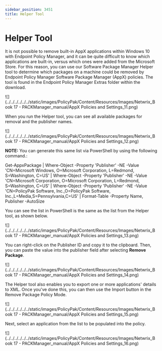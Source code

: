 ```yaml
---
sidebar_position: 3451
title: Helper Tool
---
```


# Helper Tool

It is not possible to remove built-in AppX applications within Windows 10 with Endpoint Policy Manager, and it can be quite difficult to know which applications are built-in, versus which ones were added from the Microsoft Store. For this reason, you can use our Software Package Manager Helper tool to determine which packages on a machine could be removed by Endpoint Policy Manager Software Package Manager (AppX) policies. The tool is found in the Endpoint Policy Manager Extras folder within the download.

![](../../../../../../static/images/PolicyPak/Content/Resources/Images/Netwrix_Book 17 - PACKManager_manual/AppX Policies and Settings_11.png)

When you run the Helper tool, you can see all available packages for removal and the publisher names.

![](../../../../../../static/images/PolicyPak/Content/Resources/Images/Netwrix_Book 17 - PACKManager_manual/AppX Policies and Settings_12.png)

**NOTE:** You can generate this same list via PowerShell by using the following command.:

Get-AppxPackage | Where-Object -Property 'Publisher' -NE -Value 'CN=Microsoft Windows,
O=Microsoft Corporation, L=Redmond, S=Washington, C=US' | Where-Object -Property 'Publisher'
-NE -Value 'CN=Microsoft Corporation, O=Microsoft Corporation, L=Redmond, S=Washington, C=US' |
Where-Object -Property 'Publisher' -NE -Value 'CN=PolicyPak Software, Inc.,O=PolicyPak Software,
Inc.,L=Media,S=Pennsylvania,C=US' | Format-Table -Property Name, Publisher -AutoSize

You can see the list in PowerShell is the same as the list from the Helper tool, as shown below.

![](../../../../../../static/images/PolicyPak/Content/Resources/Images/Netwrix_Book 17 - PACKManager_manual/AppX Policies and Settings_13.png)

You can right-click on the Publisher ID and copy it to the clipboard. Then, you can paste the value into the publisher field after selecting **Remove Package**.

![](../../../../../../static/images/PolicyPak/Content/Resources/Images/Netwrix_Book 17 - PACKManager_manual/AppX Policies and Settings_14.png)

The Helper tool also enables you to export one or more applications' details to XML. Once you've done this, you can then use the Import button in the Remove Package Policy Mode.

![](../../../../../../static/images/PolicyPak/Content/Resources/Images/Netwrix_Book 17 - PACKManager_manual/AppX Policies and Settings_15.png)

Next, select an application from the list to be populated into the policy.

![](../../../../../../static/images/PolicyPak/Content/Resources/Images/Netwrix_Book 17 - PACKManager_manual/AppX Policies and Settings_16.png)